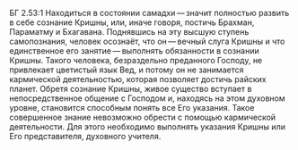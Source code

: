 БГ 2.53:1	Находиться в состоянии самадхи — значит полностью развить в себе сознание Кришны, или, иначе говоря, постичь Брахман, Параматму и Бхагавана. Поднявшись на эту высшую ступень самопознания, человек осознаёт, что он — вечный слуга Кришны и что единственное его занятие — выполнять обязанности в сознании Кришны. Такого человека, безраздельно преданного Господу, не привлекает цветистый язык Вед, и потому он не занимается кармической деятельностью, которая позволяет достичь райских планет. Обретя сознание Кришны, живое существо вступает в непосредственное общение с Господом и, находясь на этом духовном уровне, становится способным понять все Его указания. Такое совершенное знание невозможно обрести с помощью кармической деятельности. Для этого необходимо выполнять указания Кришны или Его представителя, духовного учителя.